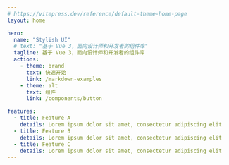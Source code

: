 ```yaml
---
# https://vitepress.dev/reference/default-theme-home-page
layout: home

hero:
  name: "Stylish UI"
  # text: "基于 Vue 3，面向设计师和开发者的组件库"
  tagline: 基于 Vue 3，面向设计师和开发者的组件库
  actions:
    - theme: brand
      text: 快速开始
      link: /markdown-examples
    - theme: alt
      text: 组件
      link: /components/button

features:
  - title: Feature A
    details: Lorem ipsum dolor sit amet, consectetur adipiscing elit
  - title: Feature B
    details: Lorem ipsum dolor sit amet, consectetur adipiscing elit
  - title: Feature C
    details: Lorem ipsum dolor sit amet, consectetur adipiscing elit
---
```


